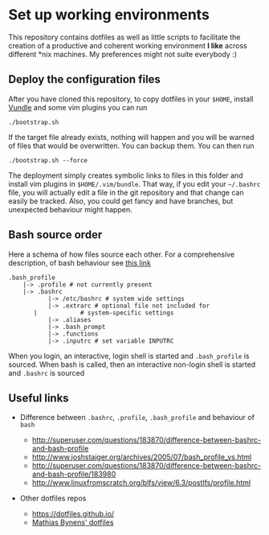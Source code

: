 # Set up working environments

This repository contains dotfiles as well as little scripts to facilitate the
creation of a productive and coherent working environment **I like** across different
\*nix machines. My preferences might not suite everybody :)

## Deploy the configuration files

After you have cloned this repository, to copy dotfiles in your `$HOME`,
install [Vundle](https://github.com/VundleVim/Vundle.vim) and some vim plugins
you can run 

	./bootstrap.sh

If the target file already exists, nothing will happen and you will be warned
of files that would be overwritten. You can backup them. You can then run 

	./bootstrap.sh --force

The deployment simply creates symbolic links to files in this folder and
install vim plugins in `$HOME/.vim/bundle`. That way, if you edit your
`~/.bashrc` file, you will actually edit a file in the git repository and that
change can easily be tracked. Also, you could get fancy and have branches, but
unexpected behaviour might happen.

## Bash source order

Here a schema of how files source each other. For a comprehensive description,
of bash behaviour see [this
link](https://blog.flowblok.id.au/2013-02/shell-startup-scripts.html)
	
	.bash_profile
	    |-> .profile # not currently present
	    |-> .bashrc
	           |-> /etc/bashrc # system wide settings
	           |-> .extrarc # optional file not included for
		   |            # system-specific settings
	           |-> .aliases
	           |-> .bash_prompt
	           |-> .functions
	           |-> .inputrc # set variable INPUTRC

When you login, an interactive, login shell is started and `.bash_profile` is
sourced. When bash is called, then an interactive non-login shell is started
and `.bashrc` is sourced

## Useful links

- Difference between `.bashrc`, `.profile`, `.bash_profile` and behaviour of `bash`
  - http://superuser.com/questions/183870/difference-between-bashrc-and-bash-profile
  - http://www.joshstaiger.org/archives/2005/07/bash_profile_vs.html
  - http://superuser.com/questions/183870/difference-between-bashrc-and-bash-profile/183980
  - http://www.linuxfromscratch.org/blfs/view/6.3/postlfs/profile.html

- Other dotfiles repos
  - https://dotfiles.github.io/
  - [Mathias Bynens' dotfiles](https://github.com/mathiasbynens/dotfiles)
